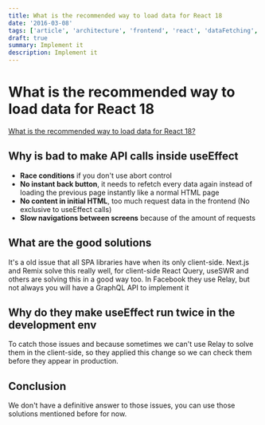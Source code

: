 ```yaml
---
title: What is the recommended way to load data for React 18
date: '2016-03-08'
tags: ['article', 'architecture', 'frontend', 'react', 'dataFetching', 'react18', 'fetch', 'read', 'withResume']
draft: true
summary: Implement it
description: Implement it
---
```


# What is the recommended way to load data for React 18

[What is the recommended way to load data for React 18?](https://www.reddit.com/r/reactjs/comments/vi6q6f/what_is_the_recommended_way_to_load_data_for)


## Why is bad to make API calls inside useEffect

- **Race conditions** if you don't use abort control
- **No instant back button**, it needs to refetch every data again instead of loading the previous page instantly like a normal HTML page
- **No content in initial HTML**, too much request data in the frontend (No exclusive to useEffect calls)
- **Slow navigations between screens** because of the amount of requests

## What are the good solutions

It's a old issue that all SPA libraries have when its only client-side.
Next.js and Remix solve this really well, for client-side React Query, useSWR and others are solving this in a good way too.
In Facebook they use Relay, but not always you will have a GraphQL API to implement it

## Why do they make useEffect run twice in the development env

To catch those issues and because sometimes we can't use Relay to solve them in the client-side, so they applied this change so we can check them before they appear in production.

## Conclusion

We don't have a definitive answer to those issues, you can use those solutions mentioned before for now.



